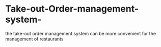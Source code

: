 # Take-out-Order-management-system-
the take-out order management system can be more convenient for the management of restaurants
